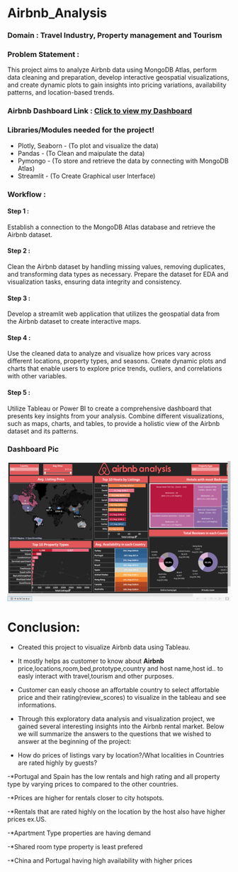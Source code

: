 # Airbnb_Analysis

### **Domain** : **Travel Industry, Property management and Tourism**

### **Problem Statement :**
  This project aims to analyze Airbnb data using MongoDB Atlas, perform data cleaning and preparation, develop interactive geospatial visualizations, and create dynamic plots to gain insights into pricing variations, availability patterns, and location-based trends.

### Airbnb Dashboard Link : [Click to view my Dashboard](https://public.tableau.com/app/profile/mohamed.aarif.m2193/viz/Airbnb_Analysis_Aarif/Dashboard1)

### Libraries/Modules needed for the project!
- Plotly, Seaborn - (To plot and visualize the data)
- Pandas - (To Clean and maipulate the data)
- Pymongo - (To store and retrieve the data by connecting with MongoDB Atlas)
- Streamlit - (To Create Graphical user Interface)

### Workflow :

#### Step 1 :
  Establish a connection to the MongoDB Atlas database and retrieve the Airbnb dataset. 
#### Step 2 : 
  Clean the Airbnb dataset by handling missing values, removing duplicates, and transforming data types as necessary. Prepare the dataset for EDA and visualization tasks, ensuring data integrity and consistency.
#### Step 3 :
  Develop a streamlit web application that utilizes the geospatial data from the Airbnb dataset to create interactive maps.
#### Step 4 :
  Use the cleaned data to analyze and visualize how prices vary across different locations, property types, and seasons. Create dynamic plots and charts that enable users to explore price trends, outliers, and correlations with other variables.
#### Step 5 :
  Utilize Tableau or Power BI to create a comprehensive dashboard that presents key insights from your analysis. Combine different visualizations, such as maps, charts, and tables, to provide a holistic view of the Airbnb dataset and its patterns.


### Dashboard Pic

![image](https://github.com/MdAarif360/AirBnB_Analysis/blob/main/img/Dashboard.png)

# Conclusion:
- Created this project to visualize Airbnb data using Tableau.
- It mostly helps as customer to know about **Airbnb** price,locations,room,bed,prototype,country and host name,host id.. to easly interact with travel,tourism and other purposes.
- Customer can easly choose an affortable country to select affortable price and  their rating(review_scores) to visualize in the tableau and see informations.
- Through this exploratory data analysis and visualization project, we gained several interesting insights into the Airbnb rental market. Below we will summarize the answers to the questions that we wished to answer at the beginning of the project:

- How do prices of listings vary by location?/What localities in Countries are rated highly by guests? 

-*Portugal and Spain has the low rentals and high rating and all property type by varying prices to compared to the other countries.
 
-*Prices are higher for rentals closer to city hotspots. 

-*Rentals that are rated highly on the location by the host also have higher prices ex.US.

-*Apartment Type properties are having demand

-*Shared room type property is least prefered

-*China and Portugal having high availability with higher prices

